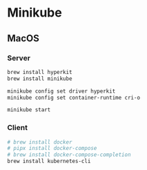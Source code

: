 # Minikube

## MacOS

### Server

```bash
brew install hyperkit
brew install minikube
```

```bash
minikube config set driver hyperkit
minikube config set container-runtime cri-o
```

```bash
minikube start
```

### Client

```bash
# brew install docker
# pipx install docker-compose
# brew install docker-compose-completion
brew install kubernetes-cli
```
<!--stackedit_data:
eyJoaXN0b3J5IjpbMTkxNTU4MTIyNCwyMDA2ODQ4NjAyLDEzOT
Y2MTcxNjIsMzc1MTcyNDYyXX0=
-->